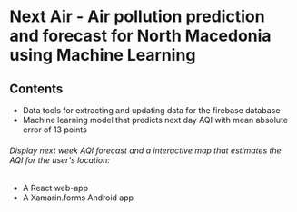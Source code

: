 # Next Air - Air pollution prediction and forecast for North Macedonia using Machine Learning

## Contents
- Data tools for extracting and updating data for the firebase database
- Machine learning model that predicts next day AQI with mean absolute error of 13 points
###### Display next week AQI forecast and a interactive map that estimates the AQI for the user's location:
- A React web-app
- A Xamarin.forms Android app


